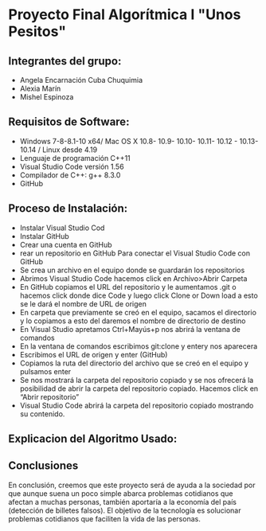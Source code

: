 
# Proyecto Final Algorítmica I  "Unos Pesitos"
## Integrantes del grupo:
- Angela Encarnación Cuba Chuquimia
- Alexia Marín 
- Mishel Espinoza

## Requisitos de Software:
 
 - Windows 7-8-8.1-10 x64/ Mac OS X 10.8- 10.9- 10.10- 10.11- 10.12 - 10.13- 10.14 / Linux desde 4.19
 - Lenguaje de programación C++11
 - Visual Studio Code versión 1.56
 - Compilador de C++: g++ 8.3.0
 - GitHub
 
##  Proceso de Instalación:
- Instalar Visual Studio Cod
 -  Instalar GitHub
 - Crear una cuenta en GitHub
 - rear un repositorio en GitHub
 Para conectar el Visual Studio Code con GitHub 
 -  Se crea un archivo en el equipo donde se guardarán los repositorios
 -  Abrimos Visual Studio Code hacemos click en Archivo>Abrir Carpeta
 -  En GitHub copiamos el URL del repositorio y le aumentamos .git o hacemos click donde dice Code y luego click Clone or Down load a esto se le dará el nombre de URL de origen
 -  En carpeta que previamente se creó en el equipo, sacamos el directorio y lo copiamos a esto del daremos el nombre de directorio de destino 
 -  En Visual Studio apretamos Ctrl+Mayús+p nos abrirá la ventana de comandos
 - En la ventana de comandos escribimos git:clone y entery nos aparecera 
 - Escribimos el URL de origen y enter (GitHub)
 - Copiamos la ruta del directorio del archivo que se creó en el equipo y pulsamos enter
 - Se nos mostrará la carpeta del repositorio copiado y se nos ofrecerá la posibilidad de abrir la carpeta del repositorio copiado. Hacemos click en “Abrir repositorio”
 - Visual Studio Code abrirá la carpeta del repositorio copiado mostrando su contenido.

##  Explicacion del Algoritmo Usado:
##  Conclusiones
En conclusión, creemos que este proyecto será de ayuda a la sociedad por que 
aunque suena un poco simple abarca problemas cotidianos que afectan a 
muchas personas, también aportaría a la economía del país (detección de 
billetes falsos).
El objetivo de la tecnología es solucionar problemas cotidianos que faciliten la 
vida de las personas.

